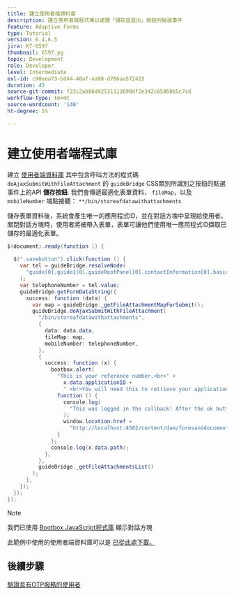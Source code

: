 ```yaml
---
title: 建立使用者端資料庫
description: 建立使用者端程式庫以處理「儲存並退出」按鈕的點選事件
feature: Adaptive Forms
type: Tutorial
version: 6.4,6.5
jira: KT-6597
thumbnail: 6597.pg
topic: Development
role: Developer
level: Intermediate
exl-id: c90eea73-bd44-40af-aa98-d766aa572415
duration: 45
source-git-commit: f23c2ab86d42531113690df2e342c65060b5c7cd
workflow-type: tm+mt
source-wordcount: '140'
ht-degree: 1%

---
```


# 建立使用者端程式庫

建立 [使用者端資料庫](https://experienceleague.adobe.com/docs/experience-manager-65/developing/introduction/clientlibs.html) 其中包含呼叫方法的程式碼 `doAjaxSubmitWithFileAttachment` 的 `guideBridge` CSS類別所識別之按鈕的點選事件上的API **儲存按鈕**.  我們會傳遞最適化表單資料， `fileMap`，以及 `mobileNumber` 端點接聽： `**/bin/storeafdatawithattachments`

儲存表單資料後，系統會產生唯一的應用程式ID，並在對話方塊中呈現給使用者。 關閉對話方塊時，使用者將被帶入表單，表單可讓他們使用唯一應用程式ID擷取已儲存的最適化表單。

```java
$(document).ready(function () {
  
  $(".savebutton").click(function () {
    var tel = guideBridge.resolveNode(
      "guide[0].guide1[0].guideRootPanel[0].contactInformation[0].basicContact[0].telephoneNumber[0]"
    );
    var telephoneNumber = tel.value;
    guideBridge.getFormDataString({
      success: function (data) {
        var map = guideBridge._getFileAttachmentMapForSubmit();
        guideBridge.doAjaxSubmitWithFileAttachment(
          "/bin/storeafdatawithattachments",
          {
            data: data.data,
            fileMap: map,
            mobileNumber: telephoneNumber,
          },
          {
            success: function (x) {
              bootbox.alert(
                "This is your reference number.<br>" +
                  x.data.applicationID +
                  " <br>You will need this to retrieve your application",
                function () {
                  console.log(
                    "This was logged in the callback! After the ok button was pressed"
                  );
                  window.location.href =
                    "http://localhost:4502/content/dam/formsanddocuments/myaccountform/jcr:content?wcmmode=disabled";
                }
              );
              console.log(x.data.path);
            },
          },
          guideBridge._getFileAttachmentsList()
        );
      },
    });
  });
});
```

>[!NOTE]
> 我們已使用 [Bootbox JavaScript程式庫](https://bootboxjs.com/examples.html) 顯示對話方塊

此範例中使用的使用者端資料庫可以是 [已從此處下載。](assets/store-af-with-attachments-client-lib.zip)

## 後續步驟

[驗證具有OTP服務的使用者](./verify-users-with-otp.md)
